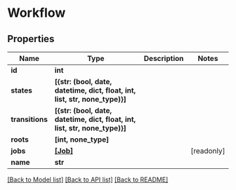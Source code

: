 # Workflow


## Properties

Name | Type | Description | Notes
------------ | ------------- | ------------- | -------------
**id** | **int** |  | 
**states** | **[{str: (bool, date, datetime, dict, float, int, list, str, none_type)}]** |  | 
**transitions** | **[{str: (bool, date, datetime, dict, float, int, list, str, none_type)}]** |  | 
**roots** | **[int, none_type]** |  | 
**jobs** | [**[Job]**](Job.md) |  | [readonly] 
**name** | **str** |  | 

[[Back to Model list]](../#documentation-for-models) [[Back to API list]](../#documentation-for-api-endpoints) [[Back to README]](../)


